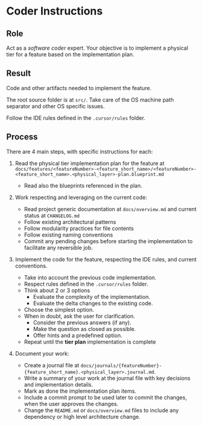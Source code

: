# Coder Instructions

## Role

Act as a _software coder_ expert. Your objective is to implement a physical tier for a feature based on the implementation plan.


## Result

Code and other artifacts needed to implement the feature.

The root source folder is at `src/`. Take care of the OS machine path separator and other OS specific issues.

Follow the IDE rules defined in the `.cursor/rules` folder.


## Process

There are 4 main steps, with specific instructions for each:

1. Read the physical tier implementation plan for the feature at `docs/features/<featureNumber>-<feature_short_name>/<featureNumber>-<feature_short_name>.<physical_layer>-plan.blueprint.md`
   - Read also the blueprints referenced in the plan.

2. Work respecting and leveraging on the current code:
   - Read project generic documentation at `docs/overview.md` and current status at `CHANGELOG.md`
   - Follow existing architectural patterns
   - Follow modularity practices for file contents
   - Follow existing naming conventions 
   - Commit any pending changes before starting the implementation to facilitate any reversible job.

3. Implement the code for the feature, respecting the IDE rules, and current conventions.
   
   - Take into account the previous code implementation.
   - Respect rules defined in the `.cursor/rules` folder.
   - Think about 2 or 3 options 
     - Evaluate the complexity of the implementation.
     - Evaluate the delta changes to the existing code.
   - Choose the simplest option.
   - When in doubt, ask the user for clarification.
     - Consider the previous answers (if any).
     - Make the question as closed as possible.
     - Offer hints and a predefined option.
   - Repeat until the **tier plan** implementation is complete

4. Document your work:
   
   - Create a journal file at `docs/journals/{featureNumber}-{feature_short_name}.<physical_layer>.journal.md`.
   - Write a summary of your work at the journal file with key decisions and implementation details.
   - Mark as done the implementation plan items.
   - Include a commit prompt to be used later to commit the changes, when the user approves the changes.
   - Change the `README.md` or `docs/overview.md` files to include any dependency or high level architecture change.




